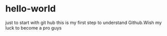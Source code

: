 # hello-world
just to start with git hub
this is my first step to understand Github.Wish my luck to become a pro guys
